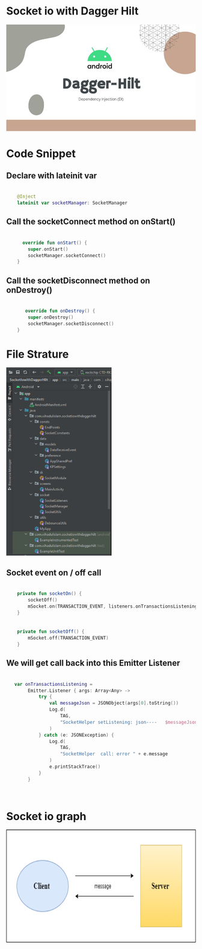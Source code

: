 # Socket io with Dagger Hilt

<img src="https://github.com/xihadulislam/Socket-io-with-Dagger-Hilt/blob/master/ss/dagger%20hilt.jpeg" alt="alt text" style="width:200;height:200">

# Code Snippet

## Declare with lateinit var
```kt

    @Inject
    lateinit var socketManager: SocketManager


```


## Call the socketConnect method on onStart()
```kt

      override fun onStart() {
        super.onStart()
        socketManager.socketConnect()
    }


```

## Call the socketDisconnect method on onDestroy()
```kt

       override fun onDestroy() {
        super.onDestroy()
        socketManager.socketDisconnect()
    }


```

# File Strature 
<img src="https://github.com/xihadulislam/Socket-io-with-Dagger-Hilt/blob/master/ss/file%20structure.PNG" height="500em" /> &nbsp;



## Socket event on / off call
```kt

    private fun socketOn() {
        socketOff()
        mSocket.on(TRANSACTION_EVENT, listeners.onTransactionsListening)
    }


    private fun socketOff() {
        mSocket.off(TRANSACTION_EVENT)
    }


```
##  We will get call back into this Emitter Listener
```kt

   var onTransactionsListening =
        Emitter.Listener { args: Array<Any> ->
            try {
                val messageJson = JSONObject(args[0].toString())
                Log.d(
                    TAG,
                    "SocketHelper setListening: json----   $messageJson"
                )
            } catch (e: JSONException) {
                Log.d(
                    TAG,
                    "SocketHelper  call: error " + e.message
                )
                e.printStackTrace()
            }
        }




```


# Socket io graph
<img src="https://github.com/xihadulislam/Socket-io-with-Dagger-Hilt/blob/master/ss/socket-io.png" height="300em" />

